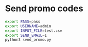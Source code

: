 # Send promo codes

```bash
export PASS=pass
export USERNAME=admin
export INPUT_FILE=test.csv
export SEND_EMAIL=1
python3 send_promo.py
```